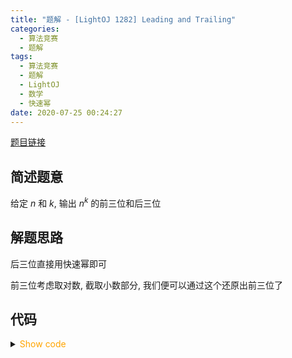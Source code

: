 ```yaml
---
title: "题解 - [LightOJ 1282] Leading and Trailing"
categories:
  - 算法竞赛
  - 题解
tags:
  - 算法竞赛
  - 题解
  - LightOJ
  - 数学
  - 快速幂
date: 2020-07-25 00:24:27
---
```


[题目链接](https://vjudge.net/problem/LightOJ-1282/origin)

<!-- more -->

## 简述题意

给定 $n$ 和 $k$, 输出 $n^k$ 的前三位和后三位

## 解题思路

后三位直接用快速幂即可

前三位考虑取对数, 截取小数部分, 我们便可以通过这个还原出前三位了

## 代码

<details>
<summary><font color='orange'>Show code</font></summary>

{% icodeweb cpa_cpp title:LightOJ_1282 LightOJ/1282/0.cpp %}

</details>
